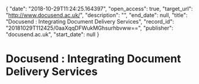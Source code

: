 {
  "date": "2018-10-29T11:24:25.164397", 
  "open_access": true, 
  "target_url": "http://www.docusend.ac.uk/", 
  "description": "", 
  "end_date": null, 
  "title": "Docusend : Integrating Document Delivery Services", 
  "record_id": "20181029T112425/0aaXqqDFWukMGhsurhbvww==", 
  "publisher": "docusend.ac.uk", 
  "start_date": null
}

# Docusend : Integrating Document Delivery Services

